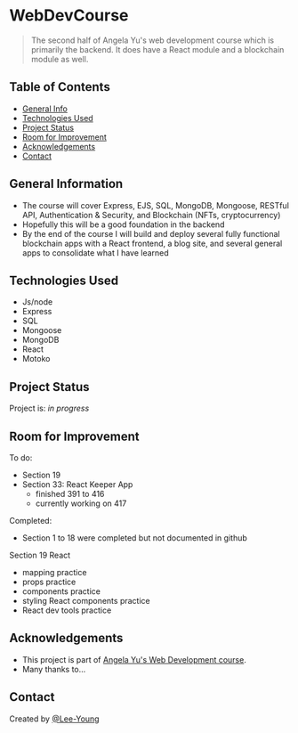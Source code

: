 # WebDevCourse
> The second half of Angela Yu's web development course which is primarily the backend. It does have a React module and a blockchain module as well. 


## Table of Contents
* [General Info](#general-information)
* [Technologies Used](#technologies-used)
* [Project Status](#project-status)
* [Room for Improvement](#room-for-improvement)
* [Acknowledgements](#acknowledgements)
* [Contact](#contact)



## General Information
- The course will cover Express, EJS, SQL, MongoDB, Mongoose, RESTful API, Authentication & Security, and Blockchain (NFTs, cryptocurrency)
- Hopefully this will be a good foundation in the backend
- By the end of the course I will build and deploy several fully functional blockchain apps with a React frontend, a blog site, and several general apps to consolidate what I have learned


## Technologies Used
- Js/node
- Express
- SQL
- Mongoose
- MongoDB
- React
- Motoko


## Project Status
Project is: _in progress_ 

## Room for Improvement
To do:
- Section 19
- Section 33: React Keeper App
    - finished 391 to 416
    - currently working on 417

Completed:
- Section 1 to 18 were completed but not documented in github

Section 19 React
- mapping practice
- props practice
- components practice
- styling React components practice
- React dev tools practice


## Acknowledgements
- This project is part of [Angela Yu's Web Development course](https://appbrewery.com/).
- Many thanks to...


## Contact
Created by [@Lee-Young](https://celalkincross.github.io/)
